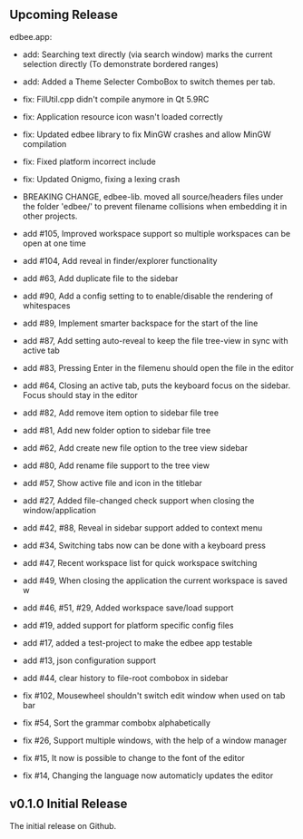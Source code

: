 ## Upcoming Release

edbee.app:

- add: Searching text directly (via search window) marks the current selection directly (To demonstrate bordered ranges)
- add: Added a Theme Selecter ComboBox to switch themes per tab.
- fix: FilUtil.cpp didn't compile anymore in Qt 5.9RC
- fix: Application resource icon wasn't loaded correctly
- fix: Updated edbee library to fix MinGW crashes and allow MinGW compilation
- fix: Fixed platform incorrect include 
- fix: Updated Onigmo, fixing a lexing crash
- BREAKING CHANGE, edbee-lib. moved all source/headers files under the folder 'edbee/' to prevent filename collisions when embedding it in other projects.

- add #105, Improved workspace support so multiple workspaces can be open at one time
- add #104, Add reveal in finder/explorer functionality
- add #63, Add duplicate file to the sidebar
- add #90, Add a config setting to to enable/disable the rendering of whitespaces
- add #89, Implement smarter backspace for the start of the line
- add #87, Add setting auto-reveal to keep the file tree-view in sync with active tab
- add #83, Pressing Enter in the filemenu should open the file in the editor
- add #64, Closing an active tab, puts the keyboard focus on the sidebar. Focus should stay in the editor
- add #82, Add remove item option to sidebar file tree
- add #81, Add new folder option to sidebar file tree
- add #62, Add create new file option to the tree view sidebar
- add #80, Add rename file support to the tree view
- add #57, Show active file and icon in the titlebar 
- add #27, Added file-changed check support when closing the window/application
- add #42, #88, Reveal in sidebar support added to context menu
- add #34, Switching tabs now can be done with a keyboard press
- add #47, Recent workspace list for quick workspace switching
- add #49, When closing the application the current workspace is saved w
- add #46, #51, #29, Added workspace save/load support
- add #19, added support for platform specific config files
- add #17, added a test-project to make the edbee app testable
- add #13, json configuration support
- add #44, clear history to file-root combobox in sidebar
- fix #102, Mousewheel shouldn't switch edit window when used on tab bar
- fix #54, Sort the grammar combobx alphabetically
- fix #26, Support multiple windows, with the help of a window manager
- fix #15, It now is possible to change to the font of the editor
- fix #14, Changing the language now automaticly updates the editor 

## v0.1.0 Initial Release

The initial release on Github. 
